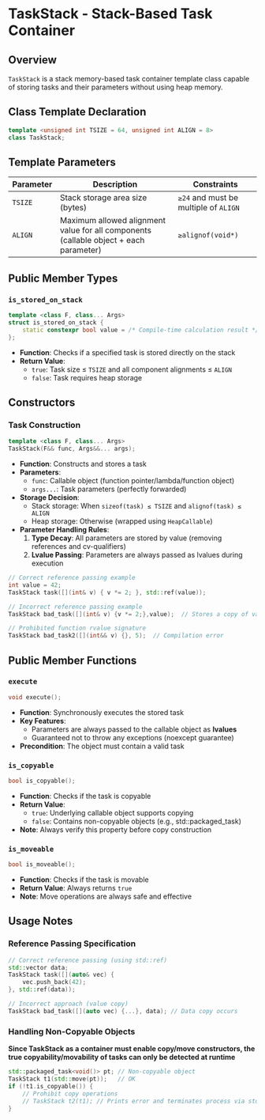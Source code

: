 # TaskStack - Stack-Based Task Container

## Overview
`TaskStack` is a stack memory-based task container template class capable of storing tasks and their parameters without using heap memory.

## Class Template Declaration
```cpp
template <unsigned int TSIZE = 64, unsigned int ALIGN = 8>
class TaskStack;
```

## Template Parameters
| Parameter | Description                                                                 | Constraints |
|-----------|-----------------------------------------------------------------------------|-------------|
| `TSIZE`   | Stack storage area size (bytes)                                             | `≥24` and must be multiple of `ALIGN` |
| `ALIGN`   | Maximum allowed alignment value for all components (callable object + each parameter) | `≥alignof(void*)` |

## Public Member Types

### `is_stored_on_stack`
```cpp
template <class F, class... Args>
struct is_stored_on_stack {
    static constexpr bool value = /* Compile-time calculation result */;
};
```
- **Function**: Checks if a specified task is stored directly on the stack
- **Return Value**:
  - `true`: Task size ≤ `TSIZE` and all component alignments ≤ `ALIGN`
  - `false`: Task requires heap storage

## Constructors

### Task Construction
```cpp
template <class F, class... Args>
TaskStack(F&& func, Args&&... args);
```
- **Function**: Constructs and stores a task
- **Parameters**:
  - `func`: Callable object (function pointer/lambda/function object)
  - `args...`: Task parameters (perfectly forwarded)
- **Storage Decision**:
  - Stack storage: When `sizeof(task) ≤ TSIZE` and `alignof(task) ≤ ALIGN`
  - Heap storage: Otherwise (wrapped using `HeapCallable`)
- **Parameter Handling Rules**:
  1. **Type Decay**: All parameters are stored by value (removing references and cv-qualifiers)
  2. **Lvalue Passing**: Parameters are always passed as lvalues during execution

```cpp
// Correct reference passing example
int value = 42;
TaskStack task([](int& v) { v *= 2; }, std::ref(value));

// Incorrect reference passing example
TaskStack bad_task([](int& v) {v *= 2;},value);  // Stores a copy of value internally

// Prohibited function rvalue signature
TaskStack bad_task2([](int&& v) {}, 5);  // Compilation error
```

## Public Member Functions

### `execute`
```cpp
void execute();
```
- **Function**: Synchronously executes the stored task
- **Key Features**:
  - Parameters are always passed to the callable object as **lvalues**
  - Guaranteed not to throw any exceptions (noexcept guarantee)
- **Precondition**: The object must contain a valid task

### `is_copyable`
```cpp
bool is_copyable();
```
- **Function**: Checks if the task is copyable
- **Return Value**:
  - `true`: Underlying callable object supports copying
  - `false`: Contains non-copyable objects (e.g., std::packaged_task)
- **Note**: Always verify this property before copy construction

### `is_moveable`
```cpp
bool is_moveable();
```
- **Function**: Checks if the task is movable
- **Return Value**: Always returns `true`
- **Note**: Move operations are always safe and effective

## Usage Notes

### Reference Passing Specification
```cpp
// Correct reference passing (using std::ref)
std::vector data;
TaskStack task([](auto& vec) { 
    vec.push_back(42); 
}, std::ref(data));

// Incorrect approach (value copy)
TaskStack bad_task([](auto vec) {...}, data); // Data copy occurs
```

### Handling Non-Copyable Objects

**Since TaskStack as a container must enable copy/move constructors, the true copyability/movability of tasks can only be detected at runtime**

```cpp
std::packaged_task<void()> pt; // Non-copyable object
TaskStack t1(std::move(pt));   // OK
if (!t1.is_copyable()) {
    // Prohibit copy operations
    // TaskStack t2(t1); // Prints error and terminates process via std::abort()!
}
```